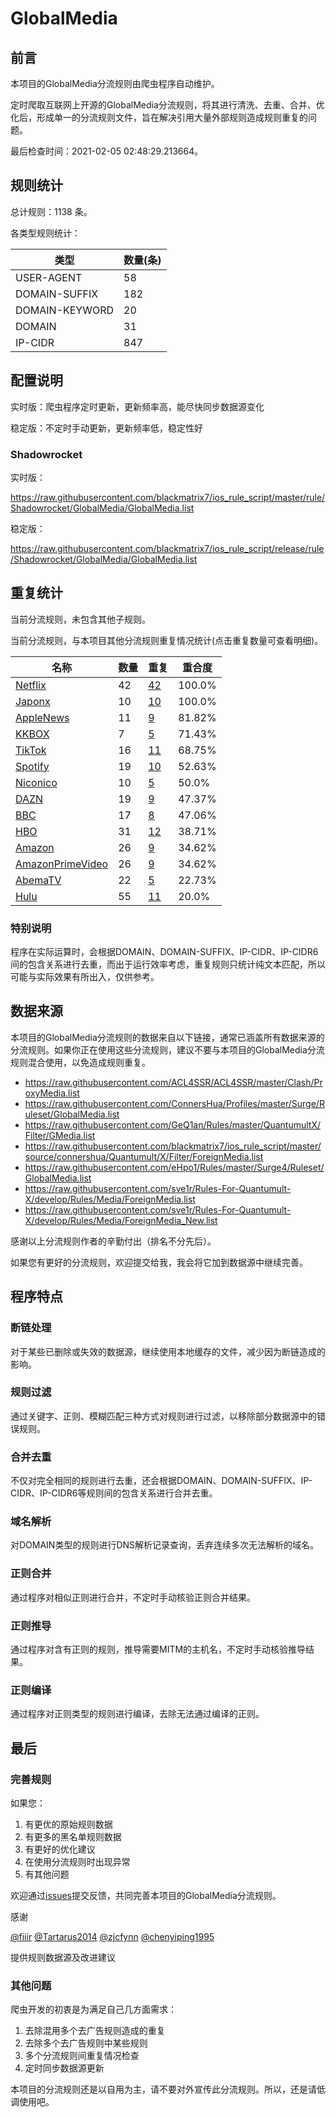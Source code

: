 # GlobalMedia

## 前言

本项目的GlobalMedia分流规则由爬虫程序自动维护。

定时爬取互联网上开源的GlobalMedia分流规则，将其进行清洗、去重、合并、优化后，形成单一的分流规则文件，旨在解决引用大量外部规则造成规则重复的问题。



最后检查时间：2021-02-05 02:48:29.213664。

## 规则统计

总计规则：1138 条。

各类型规则统计：

| 类型 | 数量(条) |
| ---- | ---- |
| USER-AGENT | 58 |
| DOMAIN-SUFFIX | 182 |
| DOMAIN-KEYWORD | 20 |
| DOMAIN | 31 |
| IP-CIDR | 847 |
## 配置说明

实时版：爬虫程序定时更新，更新频率高，能尽快同步数据源变化

稳定版：不定时手动更新，更新频率低，稳定性好

### Shadowrocket 
实时版：

https://raw.githubusercontent.com/blackmatrix7/ios_rule_script/master/rule/Shadowrocket/GlobalMedia/GlobalMedia.list

稳定版：

https://raw.githubusercontent.com/blackmatrix7/ios_rule_script/release/rule/Shadowrocket/GlobalMedia/GlobalMedia.list

## 重复统计


当前分流规则，未包含其他子规则。


当前分流规则，与本项目其他分流规则重复情况统计(点击重复数量可查看明细)。



| 名称 | 数量 | 重复 | 重合度 |
| ---- | ---- | ---- | ------ |
|  [Netflix](https://github.com/blackmatrix7/ios_rule_script/tree/master/rule/Shadowrocket/Netflix)    | 42   | [42](https://raw.githubusercontent.com/blackmatrix7/ios_rule_script/master/rule/Shadowrocket/GlobalMedia/GlobalMedia_Repeat.list)   |   100.0% |
|  [Japonx](https://github.com/blackmatrix7/ios_rule_script/tree/master/rule/Shadowrocket/Japonx)    | 10   | [10](https://raw.githubusercontent.com/blackmatrix7/ios_rule_script/master/rule/Shadowrocket/GlobalMedia/GlobalMedia_Repeat.list)   |   100.0% |
|  [AppleNews](https://github.com/blackmatrix7/ios_rule_script/tree/master/rule/Shadowrocket/AppleNews)    | 11   | [9](https://raw.githubusercontent.com/blackmatrix7/ios_rule_script/master/rule/Shadowrocket/GlobalMedia/GlobalMedia_Repeat.list)   |   81.82% |
|  [KKBOX](https://github.com/blackmatrix7/ios_rule_script/tree/master/rule/Shadowrocket/KKBOX)    | 7   | [5](https://raw.githubusercontent.com/blackmatrix7/ios_rule_script/master/rule/Shadowrocket/GlobalMedia/GlobalMedia_Repeat.list)   |   71.43% |
|  [TikTok](https://github.com/blackmatrix7/ios_rule_script/tree/master/rule/Shadowrocket/TikTok)    | 16   | [11](https://raw.githubusercontent.com/blackmatrix7/ios_rule_script/master/rule/Shadowrocket/GlobalMedia/GlobalMedia_Repeat.list)   |   68.75% |
|  [Spotify](https://github.com/blackmatrix7/ios_rule_script/tree/master/rule/Shadowrocket/Spotify)    | 19   | [10](https://raw.githubusercontent.com/blackmatrix7/ios_rule_script/master/rule/Shadowrocket/GlobalMedia/GlobalMedia_Repeat.list)   |   52.63% |
|  [Niconico](https://github.com/blackmatrix7/ios_rule_script/tree/master/rule/Shadowrocket/Niconico)    | 10   | [5](https://raw.githubusercontent.com/blackmatrix7/ios_rule_script/master/rule/Shadowrocket/GlobalMedia/GlobalMedia_Repeat.list)   |   50.0% |
|  [DAZN](https://github.com/blackmatrix7/ios_rule_script/tree/master/rule/Shadowrocket/DAZN)    | 19   | [9](https://raw.githubusercontent.com/blackmatrix7/ios_rule_script/master/rule/Shadowrocket/GlobalMedia/GlobalMedia_Repeat.list)   |   47.37% |
|  [BBC](https://github.com/blackmatrix7/ios_rule_script/tree/master/rule/Shadowrocket/BBC)    | 17   | [8](https://raw.githubusercontent.com/blackmatrix7/ios_rule_script/master/rule/Shadowrocket/GlobalMedia/GlobalMedia_Repeat.list)   |   47.06% |
|  [HBO](https://github.com/blackmatrix7/ios_rule_script/tree/master/rule/Shadowrocket/HBO)    | 31   | [12](https://raw.githubusercontent.com/blackmatrix7/ios_rule_script/master/rule/Shadowrocket/GlobalMedia/GlobalMedia_Repeat.list)   |   38.71% |
|  [Amazon](https://github.com/blackmatrix7/ios_rule_script/tree/master/rule/Shadowrocket/Amazon)    | 26   | [9](https://raw.githubusercontent.com/blackmatrix7/ios_rule_script/master/rule/Shadowrocket/GlobalMedia/GlobalMedia_Repeat.list)   |   34.62% |
|  [AmazonPrimeVideo](https://github.com/blackmatrix7/ios_rule_script/tree/master/rule/Shadowrocket/AmazonPrimeVideo)    | 26   | [9](https://raw.githubusercontent.com/blackmatrix7/ios_rule_script/master/rule/Shadowrocket/GlobalMedia/GlobalMedia_Repeat.list)   |   34.62% |
|  [AbemaTV](https://github.com/blackmatrix7/ios_rule_script/tree/master/rule/Shadowrocket/AbemaTV)    | 22   | [5](https://raw.githubusercontent.com/blackmatrix7/ios_rule_script/master/rule/Shadowrocket/GlobalMedia/GlobalMedia_Repeat.list)   |   22.73% |
|  [Hulu](https://github.com/blackmatrix7/ios_rule_script/tree/master/rule/Shadowrocket/Hulu)    | 55   | [11](https://raw.githubusercontent.com/blackmatrix7/ios_rule_script/master/rule/Shadowrocket/GlobalMedia/GlobalMedia_Repeat.list)   |   20.0% |
### 特别说明
程序在实际运算时，会根据DOMAIN、DOMAIN-SUFFIX、IP-CIDR、IP-CIDR6间的包含关系进行去重，而出于运行效率考虑，重复规则只统计纯文本匹配，所以可能与实际效果有所出入，仅供参考。

## 数据来源

本项目的GlobalMedia分流规则的数据来自以下链接，通常已涵盖所有数据来源的分流规则。如果你正在使用这些分流规则，建议不要与本项目的GlobalMedia分流规则混合使用，以免造成规则重复。

- https://raw.githubusercontent.com/ACL4SSR/ACL4SSR/master/Clash/ProxyMedia.list
- https://raw.githubusercontent.com/ConnersHua/Profiles/master/Surge/Ruleset/GlobalMedia.list
- https://raw.githubusercontent.com/GeQ1an/Rules/master/QuantumultX/Filter/GMedia.list
- https://raw.githubusercontent.com/blackmatrix7/ios_rule_script/master/source/connershua/Quantumult/X/Filter/ForeignMedia.list
- https://raw.githubusercontent.com/eHpo1/Rules/master/Surge4/Ruleset/GlobalMedia.list
- https://raw.githubusercontent.com/sve1r/Rules-For-Quantumult-X/develop/Rules/Media/ForeignMedia.list
- https://raw.githubusercontent.com/sve1r/Rules-For-Quantumult-X/develop/Rules/Media/ForeignMedia_New.list


感谢以上分流规则作者的辛勤付出（排名不分先后）。

如果您有更好的分流规则，欢迎提交给我，我会将它加到数据源中继续完善。

## 程序特点

### 断链处理

对于某些已删除或失效的数据源，继续使用本地缓存的文件，减少因为断链造成的影响。

### 规则过滤

通过关键字、正则、模糊匹配三种方式对规则进行过滤，以移除部分数据源中的错误规则。

### 合并去重

不仅对完全相同的规则进行去重，还会根据DOMAIN、DOMAIN-SUFFIX、IP-CIDR、IP-CIDR6等规则间的包含关系进行合并去重。

### 域名解析

对DOMAIN类型的规则进行DNS解析记录查询，丢弃连续多次无法解析的域名。

### 正则合并

通过程序对相似正则进行合并，不定时手动核验正则合并结果。

### 正则推导

通过程序对含有正则的规则，推导需要MITM的主机名，不定时手动核验推导结果。

### 正则编译

通过程序对正则类型的规则进行编译，去除无法通过编译的正则。

## 最后

### 完善规则

如果您：

1. 有更优的原始规则数据
2. 有更多的黑名单规则数据
3. 有更好的优化建议
4. 在使用分流规则时出现异常
5. 有其他问题

欢迎通过[issues](https://github.com/blackmatrix7/ios_rule_script/issues/new)提交反馈，共同完善本项目的GlobalMedia分流规则。

感谢

[@fiiir](https://github.com/fiiir) [@Tartarus2014](https://github.com/Tartarus2014) [@zjcfynn](https://github.com/zjcfynn) [@chenyiping1995](https://github.com/chenyiping1995) 

提供规则数据源及改进建议

### 其他问题

爬虫开发的初衷是为满足自己几方面需求：

1. 去除混用多个去广告规则造成的重复
2. 去除多个去广告规则中某些规则
3. 多个分流规则间重复情况检查
4. 定时同步数据源更新

本项目的分流规则还是以自用为主，请不要对外宣传此分流规则。所以，还是请低调使用吧。